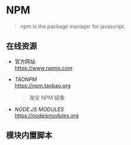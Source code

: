 #	NPM

>	npm is the package manager for javascript.

##	在线资源

*	官方网站  
	https://www.npmjs.com

*	*TAONPM*  
 	https://npm.taobao.org  
	> 淘宝 NPM 镜像

*	*NODE.JS MODULES*  
	https://nodejsmodules.org

##	模块内置脚本
